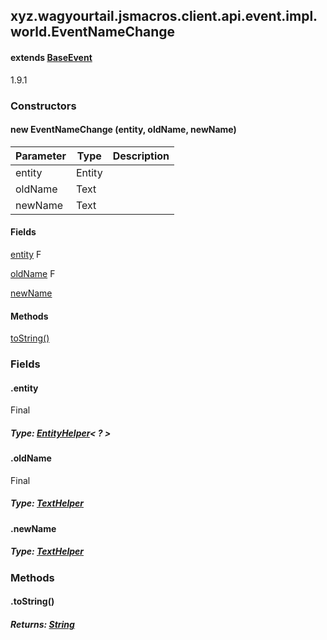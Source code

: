 

xyz.wagyourtail.jsmacros.client.api.event.impl.world.EventNameChange
--------------------------------------------------------------------

#### extends [BaseEvent](1.9.2/xyz/wagyourtail/jsmacros/core/event/BaseEvent.html)

1.9.1

### Constructors

#### new EventNameChange (entity, oldName, newName)

| Parameter | Type | Description |
|---|---|---|
| entity | Entity |  |
| oldName | Text |  |
| newName | Text |  |



#### Fields

[entity](#entity)
F


[oldName](#oldName)
F


[newName](#newName)



#### Methods

[toString()](#toString-)



### Fields

#### .entity

Final

##### Type: [EntityHelper](1.9.2/xyz/wagyourtail/jsmacros/client/api/helpers/world/entity/EntityHelper.html)< ? >



#### .oldName

Final

##### Type: [TextHelper](1.9.2/xyz/wagyourtail/jsmacros/client/api/helpers/TextHelper.html)



#### .newName


##### Type: [TextHelper](1.9.2/xyz/wagyourtail/jsmacros/client/api/helpers/TextHelper.html)



### Methods

#### .toString()


##### Returns: [String](https://docs.oracle.com/javase/8/docs/api/index.html?java/lang/String.html)




